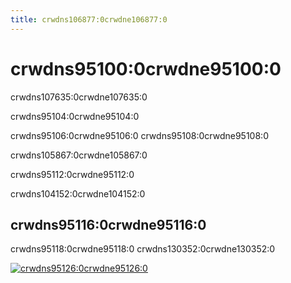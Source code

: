 ```yaml
---
title: crwdns106877:0crwdne106877:0
---
```


# crwdns95100:0crwdne95100:0

<p class="description">crwdns107635:0crwdne107635:0</p>

crwdns95104:0crwdne95104:0

crwdns95106:0crwdne95106:0 crwdns95108:0crwdne95108:0

crwdns105867:0crwdne105867:0

crwdns95112:0crwdne95112:0

crwdns104152:0crwdne104152:0

## crwdns95116:0crwdne95116:0

crwdns95118:0crwdne95118:0 crwdns130352:0crwdne130352:0

<a href="crwdns130354:0crwdne130354:0" data-ga-event-category="premium-themes" data-ga-event-action="click" data-ga-event-label="templates-image"><img src="crwdns95124:0crwdne95124:0" alt="crwdns95126:0crwdne95126:0" /></a>
